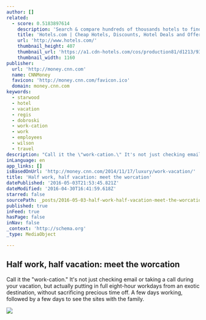 ```yaml
---
author: []
related:
  - score: 0.5183897614
    description: 'Search & compare hundreds of thousands hotels to find the right room using real guest reviews. Earn free nights & get our Best Price Guarantee - booking has never been easier with Hotels.com!'
    title: 'Hotels.com | Cheap Hotels, Discounts, Hotel Deals and Offers'
    url: 'http://www.hotels.com/'
    thumbnail_height: 407
    thumbnail_url: 'https://a1.cdn-hotels.com/cos/production81/d1213/936aa120-c8db-11e5-a3c4-d89d672bd508.jpg'
    thumbnail_width: 1160
publisher:
  url: 'http://money.cnn.com'
  name: CNNMoney
  favicon: 'http://money.cnn.com/favicon.ico'
  domain: money.cnn.com
keywords:
  - starwood
  - hotel
  - vacation
  - regis
  - dobroski
  - work-cation
  - work
  - employees
  - wilson
  - travel
description: "Call it the \"work-cation.\" It's not just checking email or taking a call during your vacation, but actually putting in full eight-hour workdays from an exotic destination, without sacrificing precious time off. A few days working, followed by a few days to see the sites with the family."
inLanguage: en
app_links: []
isBasedOnUrl: 'http://money.cnn.com/2014/11/17/luxury/work-vacation/'
title: 'Half work, half vacation: meet the worcation'
datePublished: '2016-05-03T21:53:45.821Z'
dateModified: '2016-04-30T16:41:59.618Z'
starred: false
sourcePath: _posts/2016-05-03-half-work-half-vacation-meet-the-worcation.md
published: true
inFeed: true
hasPage: false
inNav: false
_context: 'http://schema.org'
_type: MediaObject

---
```

<article style=""><h1>Half work, half vacation: meet the worcation</h1><p>Call it the "work-cation." It's not just checking email or taking a call during your vacation, but actually putting in full eight-hour workdays from an exotic destination, without sacrificing precious time off. A few days working, followed by a few days to see the sites with the family.</p><img src="http://i2.cdn.turner.com/money/dam/assets/141113165237-work-cation-1024x576.jpg" /></article>